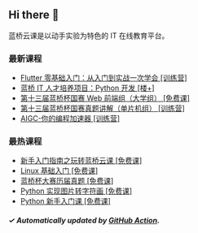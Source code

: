 ## Hi there 👋

蓝桥云课是以动手实验为特色的 IT 在线教育平台。

### 最新课程

<!-- LATEST:START -->
- [Flutter 零基础入门：从入门到实战一次学会 [训练营]](https://www.lanqiao.cn/courses/2984/)
- [蓝桥 IT 人才培养项目：Python 开发 [楼+]](https://www.lanqiao.cn/courses/9118/)
- [第十三届蓝桥杯国赛 Web 前端组（大学组） [免费课]](https://www.lanqiao.cn/courses/9788/)
- [第十三届蓝桥杯国赛真题讲解（单片机组） [训练营]](https://www.lanqiao.cn/courses/10029/)
- [AIGC-你的编程加速器 [训练营]](https://www.lanqiao.cn/courses/19785/)
<!-- LATEST:END -->

### 最热课程

<!-- HOTEST:START -->
- [新手入门指南之玩转蓝桥云课 [免费课]](https://www.lanqiao.cn/courses/63/)
- [Linux 基础入门 [免费课]](https://www.lanqiao.cn/courses/1/)
- [蓝桥杯大赛历届真题 [免费课]](https://www.lanqiao.cn/courses/2786/)
- [Python 实现图片转字符画 [免费课]](https://www.lanqiao.cn/courses/370/)
- [Python 新手入门课 [免费课]](https://www.lanqiao.cn/courses/1330/)
<!-- HOTEST:END -->

##### ✓ Automatically updated by [GitHub Action](https://github.com/lanqiao-courses/.github/actions/workflows/update.yml).
